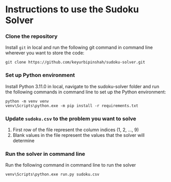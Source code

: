 # Instructions to use the Sudoku Solver

### Clone the repository
Install `git` in local and run the following git command in command line wherever you want to store the code:  
```
git clone https://github.com/keyurbipinshah/sudoku-solver.git
```

### Set up Python environment
Install Python 3.11.0 in local, navigate to the sudoku-solver folder and run the following commands in command line to set up the Python environment:  
```
python -m venv venv  
venv\Scripts\python.exe -m pip install -r requirements.txt 
```  

### Update `sudoku.csv` to the problem you want to solve
1. First row of the file represent the column indices (1, 2, ..., 9)
2. Blank values in the file represent the values that the solver will determine  

### Run the solver in command line
Run the following command in command line to run the solver  
```
venv\Scripts\python.exe run.py sudoku.csv
```